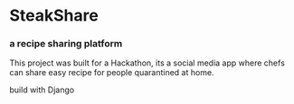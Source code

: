 # SteakShare  

### a recipe sharing platform 

This project was built for a Hackathon, its a social media app where chefs can share easy recipe for people quarantined at home.  

build with Django
